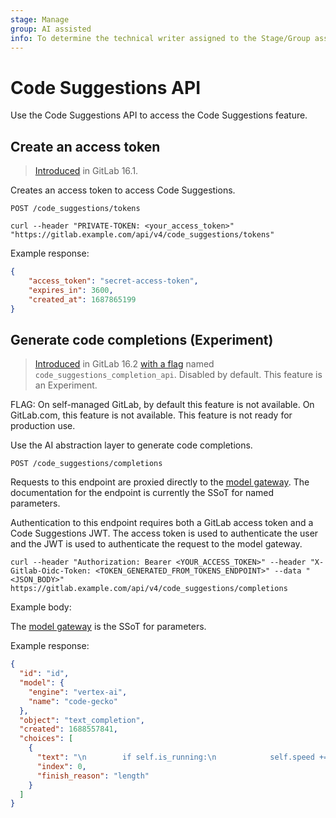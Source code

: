 ```yaml
---
stage: Manage
group: AI assisted
info: To determine the technical writer assigned to the Stage/Group associated with this page, see https://about.gitlab.com/handbook/product/ux/technical-writing/#assignments
---
```


# Code Suggestions API

Use the Code Suggestions API to access the Code Suggestions feature.

## Create an access token

> [Introduced](https://gitlab.com/gitlab-org/gitlab/-/issues/404427) in GitLab 16.1.

Creates an access token to access Code Suggestions.

```plaintext
POST /code_suggestions/tokens
```

```shell
curl --header "PRIVATE-TOKEN: <your_access_token>" "https://gitlab.example.com/api/v4/code_suggestions/tokens"
```

Example response:

```json
{
    "access_token": "secret-access-token",
    "expires_in": 3600,
    "created_at": 1687865199
}
```

## Generate code completions (Experiment)

> [Introduced](https://gitlab.com/gitlab-org/gitlab/-/issues/415581) in GitLab 16.2 [with a flag](../administration/feature_flags.md) named `code_suggestions_completion_api`. Disabled by default. This feature is an Experiment.

FLAG:
On self-managed GitLab, by default this feature is not available.
On GitLab.com, this feature is not available.
This feature is not ready for production use.

Use the AI abstraction layer to generate code completions.

```plaintext
POST /code_suggestions/completions
```

Requests to this endpoint are proxied directly to the [model gateway](https://gitlab.com/gitlab-org/modelops/applied-ml/code-suggestions/ai-assist#completions). The documentation for the endpoint is currently the SSoT for named parameters.

Authentication to this endpoint requires both a GitLab access token and a Code Suggestions JWT. The access token is used to authenticate the user and the JWT is used to authenticate the request to the model gateway.

```shell
curl --header "Authorization: Bearer <YOUR_ACCESS_TOKEN>" --header "X-Gitlab-Oidc-Token: <TOKEN_GENERATED_FROM_TOKENS_ENDPOINT>" --data "<JSON_BODY>" https://gitlab.example.com/api/v4/code_suggestions/completions
```

Example body:

The [model gateway](https://gitlab.com/gitlab-org/modelops/applied-ml/code-suggestions/ai-assist#completions) is the SSoT for parameters.

Example response:

```json
{
  "id": "id",
  "model": {
    "engine": "vertex-ai",
    "name": "code-gecko"
  },
  "object": "text_completion",
  "created": 1688557841,
  "choices": [
    {
      "text": "\n        if self.is_running:\n            self.speed += increment\n            print(\"The car's speed is now",
      "index": 0,
      "finish_reason": "length"
    }
  ]
}
```
